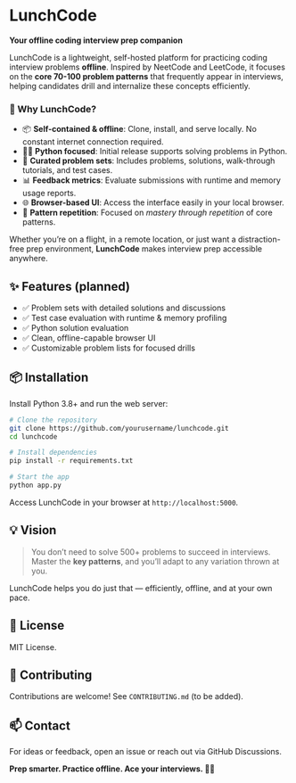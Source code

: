 # LunchCode

**Your offline coding interview prep companion**

LunchCode is a lightweight, self-hosted platform for practicing coding interview problems **offline**. Inspired by NeetCode and LeetCode, it focuses on the **core 70-100 problem patterns** that frequently appear in interviews, helping candidates drill and internalize these concepts efficiently.

### 🚀 Why LunchCode?

* 📦 **Self-contained & offline**: Clone, install, and serve locally. No constant internet connection required.
* 🧑‍💻 **Python focused**: Initial release supports solving problems in Python.
* 📖 **Curated problem sets**: Includes problems, solutions, walk-through tutorials, and test cases.
* 📊 **Feedback metrics**: Evaluate submissions with runtime and memory usage reports.
* 🌐 **Browser-based UI**: Access the interface easily in your local browser.
* 🔁 **Pattern repetition**: Focused on *mastery through repetition* of core patterns.

Whether you’re on a flight, in a remote location, or just want a distraction-free prep environment, **LunchCode** makes interview prep accessible anywhere.

## ✨ Features (planned)

* ✅ Problem sets with detailed solutions and discussions
* ✅ Test case evaluation with runtime & memory profiling
* ✅ Python solution evaluation
* ✅ Clean, offline-capable browser UI
* ✅ Customizable problem lists for focused drills

## 📦 Installation

Install Python 3.8+ and run the web server:

```bash
# Clone the repository
git clone https://github.com/yourusername/lunchcode.git
cd lunchcode

# Install dependencies
pip install -r requirements.txt

# Start the app
python app.py
```

Access LunchCode in your browser at `http://localhost:5000`.

## 💡 Vision

> You don’t need to solve 500+ problems to succeed in interviews.
> Master the **key patterns**, and you’ll adapt to any variation thrown at you.

LunchCode helps you do just that — efficiently, offline, and at your own pace.

## 📜 License

MIT License.

## 🙌 Contributing

Contributions are welcome! See `CONTRIBUTING.md` (to be added).

## 📫 Contact

For ideas or feedback, open an issue or reach out via GitHub Discussions.


**Prep smarter. Practice offline. Ace your interviews. 🥗🍜**
